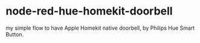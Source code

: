 # node-red-hue-homekit-doorbell
my simple flow to have Apple Homekit native doorbell, by Philips Hue Smart Button.
